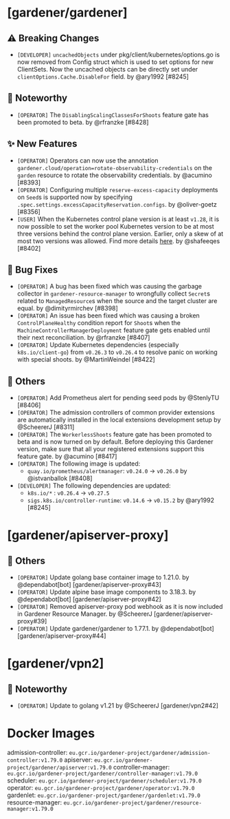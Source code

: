 # [gardener/gardener]

## ⚠️ Breaking Changes

- `[DEVELOPER]` `uncachedObjects` under pkg/client/kubernetes/options.go is now removed from Config struct which is used to set options for new ClientSets. Now the uncached objects can be directly set under `clientOptions.Cache.DisableFor` field. by @ary1992 [#8245]
## 📰 Noteworthy

- `[OPERATOR]` The `DisablingScalingClassesForShoots` feature gate has been promoted to beta. by @rfranzke [#8428]
## ✨ New Features

- `[OPERATOR]` Operators can now use the annotation `gardener.cloud/operation=rotate-observability-credentials` on the `garden` resource to rotate the observability credentials.  by @acumino [#8393]
- `[OPERATOR]` Configuring multiple `reserve-excess-capacity` deployments on `Seed`s is supported now by specifying `.spec.settings.excessCapacityReservation.configs`. by @oliver-goetz [#8356]
- `[USER]` When the Kubernetes control plane version is at least `v1.28`, it is now possible to set the worker pool Kubernetes version to be at most three versions behind the control plane version. Earlier, only a skew of at most two versions was allowed. Find more details [here](https://kubernetes.io/blog/2023/08/15/kubernetes-v1-28-release/#changes-to-supported-skew-between-control-plane-and-node-versions). by @shafeeqes [#8402]
## 🐛 Bug Fixes

- `[OPERATOR]` A bug has been fixed which was causing the garbage collector in `gardener-resource-manager` to wrongfully collect `Secret`s related to `ManagedResource`s when the source and the target cluster are equal. by @dimityrmirchev [#8398]
- `[OPERATOR]` An issue has been fixed which was causing a broken `ControlPlaneHealthy` condition report for `Shoot`s when the `MachineControllerManagerDeployment` feature gate gets enabled until their next reconciliation. by @rfranzke [#8407]
- `[OPERATOR]` Update Kubernetes dependencies (especially `k8s.io/client-go`) from `v0.26.3` to `v0.26.4` to resolve panic on working with special shoots. by @MartinWeindel [#8422]
## 🏃 Others

- `[OPERATOR]` Add Prometheus alert for pending seed pods by @StenlyTU [#8406]
- `[OPERATOR]` The admission controllers of common provider extensions are automatically installed in the local extensions development setup by @ScheererJ [#8311]
- `[OPERATOR]` The `WorkerlessShoots` feature gate has been promoted to beta and is now turned on by default. Before deploying this Gardener version, make sure that all your registered extensions support this feature gate. by @acumino [#8417]
- `[OPERATOR]` The following image is updated:  
  - `quay.io/prometheus/alertmanager`: `v0.24.0` -> `v0.26.0` by @istvanballok [#8408]
- `[DEVELOPER]` The following dependencies are updated:  
  - `k8s.io/*` : `v0.26.4` -> `v0.27.5`  
  - `sigs.k8s.io/controller-runtime`: `v0.14.6` -> `v0.15.2` by @ary1992 [#8245]
# [gardener/apiserver-proxy]

## 🏃 Others

- `[OPERATOR]` Update golang base container image to 1.21.0. by @dependabot[bot] [gardener/apiserver-proxy#43]
- `[OPERATOR]` Update alpine base image components to 3.18.3. by @dependabot[bot] [gardener/apiserver-proxy#42]
- `[OPERATOR]` Removed apiserver-proxy pod webhook as it is now included in Gardener Resource Manager. by @ScheererJ [gardener/apiserver-proxy#39]
- `[OPERATOR]` Update gardener/gardener to 1.77.1. by @dependabot[bot] [gardener/apiserver-proxy#44]
# [gardener/vpn2]

## 📰 Noteworthy

- `[OPERATOR]` Update to golang v1.21 by @ScheererJ [gardener/vpn2#42]

# Docker Images
admission-controller: `eu.gcr.io/gardener-project/gardener/admission-controller:v1.79.0`
apiserver: `eu.gcr.io/gardener-project/gardener/apiserver:v1.79.0`
controller-manager: `eu.gcr.io/gardener-project/gardener/controller-manager:v1.79.0`
scheduler: `eu.gcr.io/gardener-project/gardener/scheduler:v1.79.0`
operator: `eu.gcr.io/gardener-project/gardener/operator:v1.79.0`
gardenlet: `eu.gcr.io/gardener-project/gardener/gardenlet:v1.79.0`
resource-manager: `eu.gcr.io/gardener-project/gardener/resource-manager:v1.79.0`